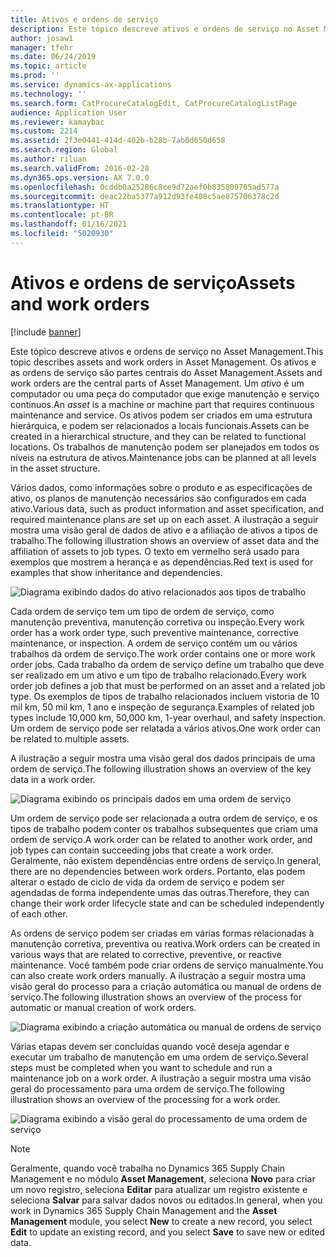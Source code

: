 ```yaml
---
title: Ativos e ordens de serviço
description: Este tópico descreve ativos e ordens de serviço no Asset Management.
author: josaw1
manager: tfehr
ms.date: 06/24/2019
ms.topic: article
ms.prod: ''
ms.service: dynamics-ax-applications
ms.technology: ''
ms.search.form: CatProcureCatalogEdit, CatProcureCatalogListPage
audience: Application User
ms.reviewer: kamaybac
ms.custom: 2214
ms.assetid: 2f3e0441-414d-402b-b28b-7ab0d650d658
ms.search.region: Global
ms.author: riluan
ms.search.validFrom: 2016-02-28
ms.dyn365.ops.version: AX 7.0.0
ms.openlocfilehash: 0cddb0a25286c8ce9d72aef0b835809705ad577a
ms.sourcegitcommit: deac22ba5377a912d93fe408c5ae875706378c2d
ms.translationtype: HT
ms.contentlocale: pt-BR
ms.lasthandoff: 01/16/2021
ms.locfileid: "5020930"
---
```

# <a name="assets-and-work-orders"></a><span data-ttu-id="a1385-103">Ativos e ordens de serviço</span><span class="sxs-lookup"><span data-stu-id="a1385-103">Assets and work orders</span></span>

[!include [banner](../../includes/banner.md)]

 

<span data-ttu-id="a1385-104">Este tópico descreve ativos e ordens de serviço no Asset Management.</span><span class="sxs-lookup"><span data-stu-id="a1385-104">This topic describes assets and work orders in Asset Management.</span></span> <span data-ttu-id="a1385-105">Os ativos e as ordens de serviço são partes centrais do Asset Management.</span><span class="sxs-lookup"><span data-stu-id="a1385-105">Assets and work orders are the central parts of Asset Management.</span></span> <span data-ttu-id="a1385-106">Um *ativo* é um computador ou uma peça do computador que exige manutenção e serviço contínuos.</span><span class="sxs-lookup"><span data-stu-id="a1385-106">An *asset* is a machine or machine part that requires continuous maintenance and service.</span></span> <span data-ttu-id="a1385-107">Os ativos podem ser criados em uma estrutura hierárquica, e podem ser relacionados a locais funcionais.</span><span class="sxs-lookup"><span data-stu-id="a1385-107">Assets can be created in a hierarchical structure, and they can be related to functional locations.</span></span> <span data-ttu-id="a1385-108">Os trabalhos de manutenção podem ser planejados em todos os níveis na estrutura de ativos.</span><span class="sxs-lookup"><span data-stu-id="a1385-108">Maintenance jobs can be planned at all levels in the asset structure.</span></span>

<span data-ttu-id="a1385-109">Vários dados, como informações sobre o produto e as especificações de ativo, os planos de manutenção necessários são configurados em cada ativo.</span><span class="sxs-lookup"><span data-stu-id="a1385-109">Various data, such as product information and asset specification, and required maintenance plans are set up on each asset.</span></span> <span data-ttu-id="a1385-110">A ilustração a seguir mostra uma visão geral de dados de ativo e a afiliação de ativos a tipos de trabalho.</span><span class="sxs-lookup"><span data-stu-id="a1385-110">The following illustration shows an overview of asset data and the affiliation of assets to job types.</span></span> <span data-ttu-id="a1385-111">O texto em vermelho será usado para exemplos que mostrem a herança e as dependências.</span><span class="sxs-lookup"><span data-stu-id="a1385-111">Red text is used for examples that show inheritance and dependencies.</span></span>

![Diagrama exibindo dados do ativo relacionados aos tipos de trabalho](media/05-overview-image.png)

<span data-ttu-id="a1385-113">Cada ordem de serviço tem um tipo de ordem de serviço, como manutenção preventiva, manutenção corretiva ou inspeção.</span><span class="sxs-lookup"><span data-stu-id="a1385-113">Every work order has a work order type, such preventive maintenance, corrective maintenance, or inspection.</span></span> <span data-ttu-id="a1385-114">A ordem de serviço contém um ou vários trabalhos da ordem de serviço.</span><span class="sxs-lookup"><span data-stu-id="a1385-114">The work order contains one or more work order jobs.</span></span> <span data-ttu-id="a1385-115">Cada trabalho da ordem de serviço define um trabalho que deve ser realizado em um ativo e um tipo de trabalho relacionado.</span><span class="sxs-lookup"><span data-stu-id="a1385-115">Every work order job defines a job that must be performed on an asset and a related job type.</span></span> <span data-ttu-id="a1385-116">Os exemplos de tipos de trabalho relacionados incluem vistoria de 10 mil km, 50 mil km, 1 ano e inspeção de segurança.</span><span class="sxs-lookup"><span data-stu-id="a1385-116">Examples of related job types include 10,000 km, 50,000 km, 1-year overhaul, and safety inspection.</span></span> <span data-ttu-id="a1385-117">Um ordem de serviço pode ser relatada a vários ativos.</span><span class="sxs-lookup"><span data-stu-id="a1385-117">One work order can be related to multiple assets.</span></span>

<span data-ttu-id="a1385-118">A ilustração a seguir mostra uma visão geral dos dados principais de uma ordem de serviço.</span><span class="sxs-lookup"><span data-stu-id="a1385-118">The following illustration shows an overview of the key data in a work order.</span></span>

![Diagrama exibindo os principais dados em uma ordem de serviço](media/06-overview-image.png)

<span data-ttu-id="a1385-120">Um ordem de serviço pode ser relacionada a outra ordem de serviço, e os tipos de trabalho podem conter os trabalhos subsequentes que criam uma ordem de serviço.</span><span class="sxs-lookup"><span data-stu-id="a1385-120">A work order can be related to another work order, and job types can contain succeeding jobs that create a work order.</span></span> <span data-ttu-id="a1385-121">Geralmente, não existem dependências entre ordens de serviço.</span><span class="sxs-lookup"><span data-stu-id="a1385-121">In general, there are no dependencies between work orders.</span></span> <span data-ttu-id="a1385-122">Portanto, elas podem alterar o estado de ciclo de vida da ordem de serviço e podem ser agendadas de forma independente umas das outras.</span><span class="sxs-lookup"><span data-stu-id="a1385-122">Therefore, they can change their work order lifecycle state and can be scheduled independently of each other.</span></span>

<span data-ttu-id="a1385-123">As ordens de serviço podem ser criadas em várias formas relacionadas à manutenção corretiva, preventiva ou reativa.</span><span class="sxs-lookup"><span data-stu-id="a1385-123">Work orders can be created in various ways that are related to corrective, preventive, or reactive maintenance.</span></span> <span data-ttu-id="a1385-124">Você também pode criar ordens de serviço manualmente.</span><span class="sxs-lookup"><span data-stu-id="a1385-124">You can also create work orders manually.</span></span> <span data-ttu-id="a1385-125">A ilustração a seguir mostra uma visão geral do processo para a criação automática ou manual de ordens de serviço.</span><span class="sxs-lookup"><span data-stu-id="a1385-125">The following illustration shows an overview of the process for automatic or manual creation of work orders.</span></span>

![Diagrama exibindo a criação automática ou manual de ordens de serviço](media/07-overview-image.png)

<span data-ttu-id="a1385-127">Várias etapas devem ser concluídas quando você deseja agendar e executar um trabalho de manutenção em uma ordem de serviço.</span><span class="sxs-lookup"><span data-stu-id="a1385-127">Several steps must be completed when you want to schedule and run a maintenance job on a work order.</span></span> <span data-ttu-id="a1385-128">A ilustração a seguir mostra uma visão geral do processamento para uma ordem de serviço.</span><span class="sxs-lookup"><span data-stu-id="a1385-128">The following illustration shows an overview of the processing for a work order.</span></span>

![Diagrama exibindo a visão geral do processamento de uma ordem de serviço](media/08-overview-image.png)

> [!NOTE]
> <span data-ttu-id="a1385-130">Geralmente, quando você trabalha no Dynamics 365 Supply Chain Management e no módulo **Asset Management**, seleciona **Novo** para criar um novo registro, seleciona **Editar** para atualizar um registro existente e seleciona **Salvar** para salvar dados novos ou editados.</span><span class="sxs-lookup"><span data-stu-id="a1385-130">In general, when you work in Dynamics 365 Supply Chain Management and the **Asset Management** module, you select **New** to create a new record, you select **Edit** to update an existing record, and you select **Save** to save new or edited data.</span></span>

